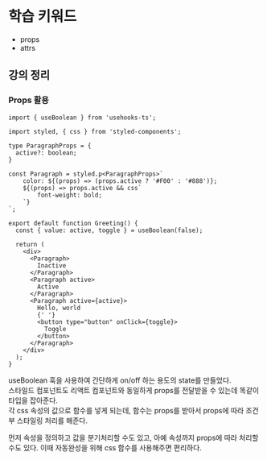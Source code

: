 # 학습 키워드

- props
- attrs

## 강의 정리

### Props 활용

```tsx
import { useBoolean } from 'usehooks-ts';

import styled, { css } from 'styled-components';

type ParagraphProps = {
  active?: boolean;
}

const Paragraph = styled.p<ParagraphProps>`
	color: ${(props) => (props.active ? '#F00' : '#888')};
	${(props) => props.active && css`
		font-weight: bold;
	`}
`;

export default function Greeting() {
  const { value: active, toggle } = useBoolean(false);

  return (
    <div>
      <Paragraph>
        Inactive
      </Paragraph>
      <Paragraph active>
        Active
      </Paragraph>
      <Paragraph active={active}>
        Hello, world
        {' '}
        <button type="button" onClick={toggle}>
          Toggle
        </button>
      </Paragraph>
    </div>
  );
}
```

useBoolean 훅을 사용하여 간단하게 on/off 하는 용도의 state를 만들었다.  
스타일드 컴포넌트도 리액트 컴포넌트와 동일하게 props를 전달받을 수 있는데 똑같이 타입을 잡아준다.  
각 css 속성의 값으로 함수를 넣게 되는데, 함수는 props를 받아서 props에 따라 조건부 스타일링 처리를 해준다.

먼저 속성을 정의하고 값을 분기처리할 수도 있고, 아예 속성까지 props에 따라 처리할 수도 있다. 이때 자동완성을 위해 css 함수를 사용해주면 편리하다.

